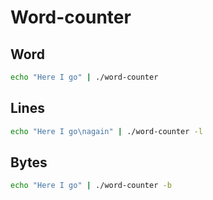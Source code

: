 # Word-counter

## Word

``` sh
echo "Here I go" | ./word-counter
```

## Lines

``` sh
echo "Here I go\nagain" | ./word-counter -l
```

## Bytes

``` sh
echo "Here I go" | ./word-counter -b
```
